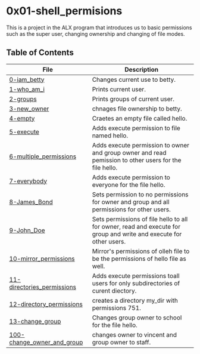 # 0x01-shell_permisions
This is a project in the ALX program that introduces us to basic permissions such as  the super user, changing ownership and changing of file modes.

## Table of Contents
File | Description
-----|-------------
[0-iam_betty](./0-iam_betty) | Changes current use to betty.
[1-who_am_i](./1-who_am_i) | Prints current user.
[2-groups](./2-groups) | Prints groups of current user.
[3-new_owner](./3-new_owner) | chnages file ownership to betty.
[4-empty](./4-empty) | Craetes an empty file called hello.
[5-execute](./5-execute) | Adds execute permission to file named hello.
[6-multiple_permissions](./6-multiple_permissions) | Adds execute permission to owner and group owner and read pemission to other users for the file hello.
[7-everybody](./7-everybody) | Adds execute permission to everyone for the file hello.
[8-James_Bond](./8-James_Bond) | Sets permission to no permissions for owner and group and all permissions for other users.
[9-John_Doe](./9-John_Doe) | Sets permissions of file hello to all for owner, read and execute for group and write and execute for other users.
[10-mirror_permissions](./10-mirror_pemissions) | Mirror's permissions of olleh file to be the permissions of hello file as well.
[11-directories_permissions](./11-directoies_permissions) | Adds execute permissions toall users for only subdirectories of curent diectory.
[12-directory_permissions](./12-directory_permissions) | creates a directory my_dir with permissions 751.
[13-change_group](./13-change_group) | Changes group owner to school for the file hello.
[100-change_owner_and_group](./100-xhange_owner_and_group) | changes owner to vincent and group owner to staff.
